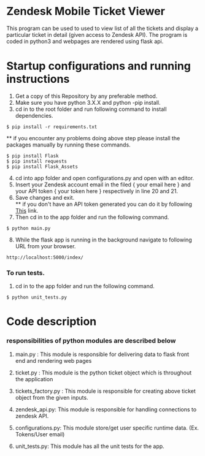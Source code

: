 # Zendesk Mobile Ticket Viewer
This program can be used to used to view list of all the tickets and display a particular ticket in detail (given access to Zendesk API). The program is coded in python3 and webpages are rendered using flask api.

# Startup configurations and running instructions

1. Get a copy of this Repository by any preferable method.
2. Make sure you have python 3.X.X and python -pip install.
3. cd in to the root folder and run following command to install dependencies.
```
$ pip install -r requirements.txt
```
** if you encounter any problems doing above step please install the packages manually by running these commands.
```
$ pip install Flask
$ pip install requests
$ pip install Flask_Assets
```
4. cd into app folder and open configurations.py and open with an editor.
5. Insert your Zendesk account email in the filed { your email here } and your API token { your token here } respectively in line 20 and 21.
6. Save changes and exit. <br/> ** if you don't have an API token generated you can do it by following [This](https://support.zendesk.com/hc/en-us/articles/226022787-Generating-a-new-API-token-) link.
7. Then cd in to the app folder and run the following command.
```
$ python main.py
```
8. While the flask app is running in the background navigate to following URL from your browser.
```
http://localhost:5000/index/
```

### To run tests.
1. cd in to the app folder and run the following command.
```
$ python unit_tests.py
```

# Code description
### responsibilities of python modules are described below
1. main.py : This module is responsible for delivering data to flask front end and rendering web pages

2. ticket.py : This module is the python ticket object which is throughout the application

3. tickets_factory.py : This module is responsible for creating above ticket object from the given inputs.

4. zendesk_api.py: This module is responsible for handling connections to zendesk API.

5. configurations.py: This module store/get user specific runtime data. (Ex. Tokens/User email)

5. unit_tests.py: This module has all the unit tests for the app.

